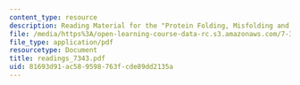 ```yaml
---
content_type: resource
description: Reading Material for the "Protein Folding, Misfolding and Human Disease".
file: /media/https%3A/open-learning-course-data-rc.s3.amazonaws.com/7-343-protein-folding-misfolding-and-human-disease-fall-2004/81693d91ac589598763fcde89dd2135a_readings_7343.pdf
file_type: application/pdf
resourcetype: Document
title: readings_7343.pdf
uid: 81693d91-ac58-9598-763f-cde89dd2135a
---
```

